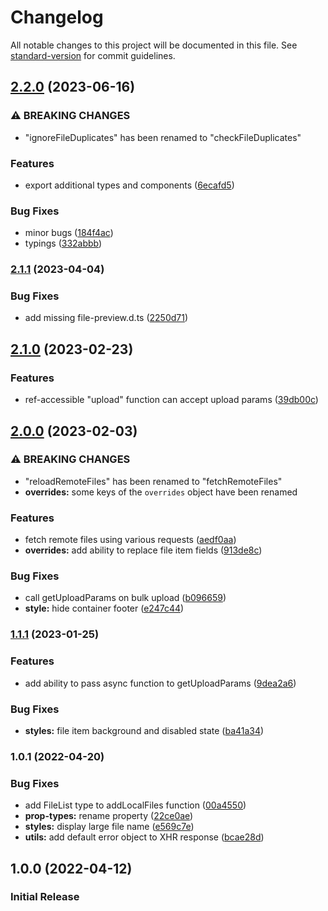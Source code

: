 # Changelog

All notable changes to this project will be documented in this file. See [standard-version](https://github.com/conventional-changelog/standard-version) for commit guidelines.

## [2.2.0](https://github.com/Nolesh/react-file-manager/compare/v2.1.0...v2.2.0) (2023-06-16)


### ⚠ BREAKING CHANGES

* "ignoreFileDuplicates" has been renamed to "checkFileDuplicates"

### Features

* export additional types and components ([6ecafd5](https://github.com/Nolesh/react-file-manager/commit/6ecafd53bbc244665fef69d51a29086ce6fd4dee))


### Bug Fixes

* minor bugs ([184f4ac](https://github.com/Nolesh/react-file-manager/commit/184f4acc28e7db69ee22062bc82a3ab3b282c9eb))
* typings ([332abbb](https://github.com/Nolesh/react-file-manager/commit/332abbb0dd9a3ea382fcc900f9dcfc6af73f3978))

### [2.1.1](https://github.com/Nolesh/react-file-manager/compare/v2.0.0...v2.1.1) (2023-04-04)


### Bug Fixes

* add missing file-preview.d.ts ([2250d71](https://github.com/Nolesh/react-file-manager/commit/2250d71cae7e60a8bab3608e8134ad96c256d747))

## [2.1.0](https://github.com/Nolesh/react-file-manager/compare/v1.1.1...v2.1.0) (2023-02-23)

### Features

* ref-accessible "upload" function can accept upload params ([39db00c](https://github.com/Nolesh/react-file-manager/commit/39db00c291811a9a40d942b48cac32f152638d4f))


## [2.0.0](https://github.com/Nolesh/react-file-manager/compare/v1.1.1...v2.0.0) (2023-02-03)


### ⚠ BREAKING CHANGES

* "reloadRemoteFiles" has been renamed to "fetchRemoteFiles"
* **overrides:** some keys of the `overrides` object have been renamed

### Features

* fetch remote files using various requests ([aedf0aa](https://github.com/Nolesh/react-file-manager/commit/aedf0aaab8a4ffbfe6e5ecf0a116c28f83e568ea))
* **overrides:** add ability to replace file item fields ([913de8c](https://github.com/Nolesh/react-file-manager/commit/913de8c6d07d22d2042294e00084b299afe3a35d))


### Bug Fixes

* call getUploadParams on bulk upload ([b096659](https://github.com/Nolesh/react-file-manager/commit/b0966591572c85188e90fd49188b9eaa8ea7301d))
* **style:** hide container footer ([e247c44](https://github.com/Nolesh/react-file-manager/commit/e247c449aa40823ae6471ad6f5e175c072c94e22))

### [1.1.1](https://github.com/Nolesh/react-file-manager/compare/v1.0.1...v1.1.1) (2023-01-25)


### Features

* add ability to pass async function to getUploadParams ([9dea2a6](https://github.com/Nolesh/react-file-manager/commit/9dea2a68b7e6cbc6ec7073caaf3fc2e712c57090))


### Bug Fixes

* **styles:** file item background and disabled state ([ba41a34](https://github.com/Nolesh/react-file-manager/commit/ba41a34e3945d4873103d773cc9c1f8b70bd581b))

### 1.0.1 (2022-04-20)


### Bug Fixes

* add FileList type to addLocalFiles function ([00a4550](https://github.com/Nolesh/react-file-manager/commit/00a455019ee8e38038ad54fda1368f9d28280372))
* **prop-types:** rename property ([22ce0ae](https://github.com/Nolesh/react-file-manager/commit/22ce0ae31a7c5b9404d0f3f9633ae51f504bf919))
* **styles:** display large file name ([e569c7e](https://github.com/Nolesh/react-file-manager/commit/e569c7e9d84cc75a69d31f2505db3a24762f2bf5))
* **utils:** add default error object to XHR response ([bcae28d](https://github.com/Nolesh/react-file-manager/commit/bcae28d2460350433faa08c64f984ee66abca6b2))

## 1.0.0 (2022-04-12)

### Initial Release
